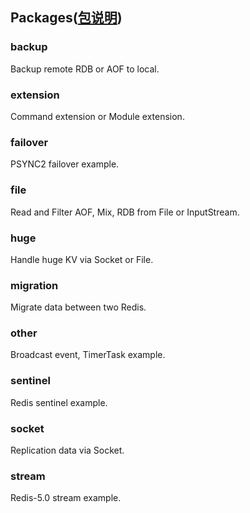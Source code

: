## Packages([包说明](./README.zh_CN.md))  

### backup

Backup remote RDB or AOF to local.  

### extension

Command extension or Module extension.  

### failover

PSYNC2 failover example.  

### file

Read and Filter AOF, Mix, RDB from File or InputStream.  

### huge

Handle huge KV via Socket or File.  

### migration

Migrate data between two Redis.  

### other

Broadcast event, TimerTask example.  

### sentinel

Redis sentinel example.  

### socket

Replication data via Socket.  

### stream

Redis-5.0 stream example.  



